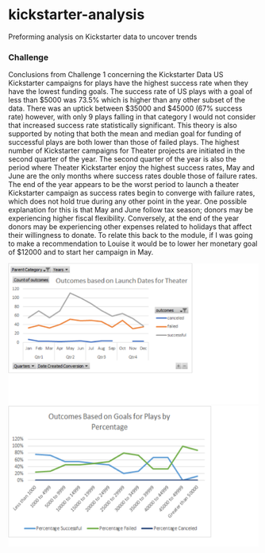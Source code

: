 # kickstarter-analysis
Preforming analysis on Kickstarter data to uncover trends
### Challenge
Conclusions from Challenge 1 concerning the Kickstarter Data
US Kickstarter campaigns for plays have the highest success rate when they have the lowest funding goals.  The success rate of US plays with a goal of less than $5000 was 73.5% which is higher than any other subset of the data.  There was an uptick between $35000 and $45000 (67% success rate) however, with only 9 plays falling in that category I would not consider that increased success rate statistically significant.  This theory is also supported by noting that both the mean and median goal for funding of successful plays are both lower than those of failed plays.
The highest number of Kickstarter campaigns for Theater projects are initiated in the second quarter of the year.  The second quarter of the year is also the period where Theater Kickstarter enjoy the highest success rates, May and June are the only months where success rates double those of failure rates.  The end of the year appears to be the worst period to launch a theater Kickstarter campaign as success rates begin to converge with failure rates, which does not hold true during any other point in the year.  One possible explanation for this is that May and June follow tax season; donors may be experiencing higher fiscal flexibility.  Conversely, at the end of the year donors may be experiencing other expenses related to holidays that affect their willingness to donate.
To relate this back to the module, if I was going to make a recommendation to Louise it would be to lower her monetary goal of $12000 and to start her campaign in May.   

![Outcomes based on Launch Date for Theater](https://github.com/RudyR32/kickstarter-analysis/blob/master/Outcomes%20based%20on%20Launch%20Date%20for%20Theater.png)
![Outcomes based on Goals for Play by Percentage](https://github.com/RudyR32/kickstarter-analysis/blob/master/Outcomes%20based%20on%20Goals%20Plays%20by%20Percentage.png)
